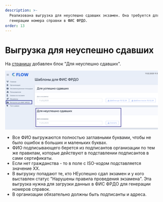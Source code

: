 ```yaml
---
description: >-
  Реализована выгрузка для неуспешно сдавших экзамен. Она требуется для
  генерации номера справки в ФИС ФРДО.
order: 13
---
```


# Выгрузка для неуспешно сдавших

На [страницу](https://flow.migrant-exam.ru/Export/ExportTemplatesForFisFrdo) добавлен блок "Для неуспешно сдавших".

![](<../.gitbook/assets/image (373).png>)

* Все ФИО выгружаются полностью заглавными буквами, чтобы не было ошибок в больших и маленьких буквах.
* ФИО подписывающего берется из подписантов организации по тем же правилам, которые действуют в подставлении подписантов в сами сертификаты.
* Если нет гражданства - то в поле с ISO-кодом подставляется значение XX.
* В выгрузку попадают те, кто НЕуспешно сдал экзамен и у кого выставлен статус "Нарушены правила проведения экзамена". Эта выгрузка нужна для загрузки данных в ФИС ФРДО для генерации номеров справок.
* В организации обязательно должны быть подписанты и адреса.